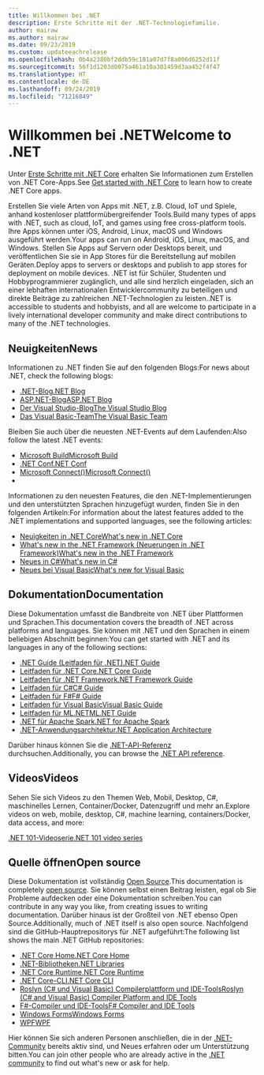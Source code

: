 ```yaml
---
title: Willkommen bei .NET
description: Erste Schritte mit der .NET-Technologiefamilie.
author: mairaw
ms.author: mairaw
ms.date: 09/23/2019
ms.custom: updateeachrelease
ms.openlocfilehash: 0b4a2380bf2ddb59c181a07d7f8a006d6252d11f
ms.sourcegitcommit: 56f1d1203d0075a461a10a301459d3aa452f4f47
ms.translationtype: HT
ms.contentlocale: de-DE
ms.lasthandoff: 09/24/2019
ms.locfileid: "71216849"
---
```

# <a name="welcome-to-net"></a><span data-ttu-id="88aea-103">Willkommen bei .NET</span><span class="sxs-lookup"><span data-stu-id="88aea-103">Welcome to .NET</span></span>

<span data-ttu-id="88aea-104">Unter [Erste Schritte mit .NET Core](core/get-started.md) erhalten Sie Informationen zum Erstellen von .NET Core-Apps.</span><span class="sxs-lookup"><span data-stu-id="88aea-104">See [Get started with .NET Core](core/get-started.md) to learn how to create .NET Core apps.</span></span>

<span data-ttu-id="88aea-105">Erstellen Sie viele Arten von Apps mit .NET, z.B. Cloud, IoT und Spiele, anhand kostenloser plattformübergreifender Tools.</span><span class="sxs-lookup"><span data-stu-id="88aea-105">Build many types of apps with .NET, such as cloud, IoT, and games using free cross-platform tools.</span></span> <span data-ttu-id="88aea-106">Ihre Apps können unter iOS, Android, Linux, macOS und Windows ausgeführt werden.</span><span class="sxs-lookup"><span data-stu-id="88aea-106">Your apps can run on Android, iOS, Linux, macOS, and Windows.</span></span> <span data-ttu-id="88aea-107">Stellen Sie Apps auf Servern oder Desktops bereit, und veröffentlichen Sie sie in App Stores für die Bereitstellung auf mobilen Geräten.</span><span class="sxs-lookup"><span data-stu-id="88aea-107">Deploy apps to servers or desktops and publish to app stores for deployment on mobile devices.</span></span> <span data-ttu-id="88aea-108">.NET ist für Schüler, Studenten und Hobbyprogrammierer zugänglich, und alle sind herzlich eingeladen, sich an einer lebhaften internationalen Entwicklercommunity zu beteiligen und direkte Beiträge zu zahlreichen .NET-Technologien zu leisten.</span><span class="sxs-lookup"><span data-stu-id="88aea-108">.NET is accessible to students and hobbyists, and all are welcome to participate in a lively international developer community and make direct contributions to many of the .NET technologies.</span></span>

## <a name="news"></a><span data-ttu-id="88aea-109">Neuigkeiten</span><span class="sxs-lookup"><span data-stu-id="88aea-109">News</span></span>

<span data-ttu-id="88aea-110">Informationen zu .NET finden Sie auf den folgenden Blogs:</span><span class="sxs-lookup"><span data-stu-id="88aea-110">For news about .NET, check the following blogs:</span></span>

- [<span data-ttu-id="88aea-111">.NET-Blog</span><span class="sxs-lookup"><span data-stu-id="88aea-111">.NET Blog</span></span>](https://devblogs.microsoft.com/dotnet/)
- [<span data-ttu-id="88aea-112">ASP.NET-Blog</span><span class="sxs-lookup"><span data-stu-id="88aea-112">ASP.NET Blog</span></span>](https://devblogs.microsoft.com/aspnet/)
- [<span data-ttu-id="88aea-113">Der Visual Studio-Blog</span><span class="sxs-lookup"><span data-stu-id="88aea-113">The Visual Studio Blog</span></span>](https://devblogs.microsoft.com/visualstudio/)
- [<span data-ttu-id="88aea-114">Das Visual Basic-Team</span><span class="sxs-lookup"><span data-stu-id="88aea-114">The Visual Basic Team</span></span>](https://devblogs.microsoft.com/vbteam/)

<span data-ttu-id="88aea-115">Bleiben Sie auch über die neuesten .NET-Events auf dem Laufenden:</span><span class="sxs-lookup"><span data-stu-id="88aea-115">Also follow the latest .NET events:</span></span>

- [<span data-ttu-id="88aea-116">Microsoft Build</span><span class="sxs-lookup"><span data-stu-id="88aea-116">Microsoft Build</span></span>](https://www.microsoft.com/build)
- [<span data-ttu-id="88aea-117">.NET Conf</span><span class="sxs-lookup"><span data-stu-id="88aea-117">.NET Conf</span></span>](https://www.dotnetconf.net/)
- [<span data-ttu-id="88aea-118">Microsoft Connect()</span><span class="sxs-lookup"><span data-stu-id="88aea-118">Microsoft Connect()</span></span>](https://www.microsoft.com/connectevent)
- 
<span data-ttu-id="88aea-119">Informationen zu den neuesten Features, die den .NET-Implementierungen und den unterstützten Sprachen hinzugefügt wurden, finden Sie in den folgenden Artikeln:</span><span class="sxs-lookup"><span data-stu-id="88aea-119">For information about the latest features added to the .NET implementations and supported languages, see the following articles:</span></span>

- [<span data-ttu-id="88aea-120">Neuigkeiten in .NET Core</span><span class="sxs-lookup"><span data-stu-id="88aea-120">What's new in .NET Core</span></span>](core/whats-new/index.md)
- [<span data-ttu-id="88aea-121">What's new in the .NET Framework (Neuerungen in .NET Framework)</span><span class="sxs-lookup"><span data-stu-id="88aea-121">What's new in the .NET Framework</span></span>](framework/whats-new/index.md)
- [<span data-ttu-id="88aea-122">Neues in C#</span><span class="sxs-lookup"><span data-stu-id="88aea-122">What's new in C#</span></span>](csharp/whats-new/index.md)
- [<span data-ttu-id="88aea-123">Neues bei Visual Basic</span><span class="sxs-lookup"><span data-stu-id="88aea-123">What's new for Visual Basic</span></span>](visual-basic/getting-started/whats-new.md)

## <a name="documentation"></a><span data-ttu-id="88aea-124">Dokumentation</span><span class="sxs-lookup"><span data-stu-id="88aea-124">Documentation</span></span>

<span data-ttu-id="88aea-125">Diese Dokumentation umfasst die Bandbreite von .NET über Plattformen und Sprachen.</span><span class="sxs-lookup"><span data-stu-id="88aea-125">This documentation covers the breadth of .NET across platforms and languages.</span></span> <span data-ttu-id="88aea-126">Sie können mit .NET und den Sprachen in einem beliebigen Abschnitt beginnen:</span><span class="sxs-lookup"><span data-stu-id="88aea-126">You can get started with .NET and its languages in any of the following sections:</span></span>

- [<span data-ttu-id="88aea-127">.NET Guide (Leitfaden für .NET)</span><span class="sxs-lookup"><span data-stu-id="88aea-127">.NET Guide</span></span>](standard/index.md)
- [<span data-ttu-id="88aea-128">Leitfaden für .NET Core</span><span class="sxs-lookup"><span data-stu-id="88aea-128">.NET Core Guide</span></span>](core/index.md)
- [<span data-ttu-id="88aea-129">Leitfaden für .NET Framework</span><span class="sxs-lookup"><span data-stu-id="88aea-129">.NET Framework Guide</span></span>](framework/index.md)
- [<span data-ttu-id="88aea-130">Leitfaden für C#</span><span class="sxs-lookup"><span data-stu-id="88aea-130">C# Guide</span></span>](csharp/index.md)
- [<span data-ttu-id="88aea-131">Leitfaden für F#</span><span class="sxs-lookup"><span data-stu-id="88aea-131">F# Guide</span></span>](fsharp/index.md)
- [<span data-ttu-id="88aea-132">Leitfaden für Visual Basic</span><span class="sxs-lookup"><span data-stu-id="88aea-132">Visual Basic Guide</span></span>](visual-basic/index.md)
- [<span data-ttu-id="88aea-133">Leitfaden für ML.NET</span><span class="sxs-lookup"><span data-stu-id="88aea-133">ML.NET Guide</span></span>](machine-learning/index.yml)
- [<span data-ttu-id="88aea-134">.NET für Apache Spark</span><span class="sxs-lookup"><span data-stu-id="88aea-134">.NET for Apache Spark</span></span>](spark/index.yml)
- [<span data-ttu-id="88aea-135">.NET-Anwendungsarchitektur</span><span class="sxs-lookup"><span data-stu-id="88aea-135">.NET Application Architecture</span></span>](architecture/index.yml)

<span data-ttu-id="88aea-136">Darüber hinaus können Sie die [.NET-API-Referenz](/dotnet/api) durchsuchen.</span><span class="sxs-lookup"><span data-stu-id="88aea-136">Additionally, you can browse the [.NET API reference](/dotnet/api).</span></span>

## <a name="videos"></a><span data-ttu-id="88aea-137">Videos</span><span class="sxs-lookup"><span data-stu-id="88aea-137">Videos</span></span>

<span data-ttu-id="88aea-138">Sehen Sie sich Videos zu den Themen Web, Mobil, Desktop, C#, maschinelles Lernen, Container/Docker, Datenzugriff und mehr an.</span><span class="sxs-lookup"><span data-stu-id="88aea-138">Explore videos on web, mobile, desktop, C#, machine learning, containers/Docker, data access, and more:</span></span>

[<span data-ttu-id="88aea-139">.NET 101-Videoserie</span><span class="sxs-lookup"><span data-stu-id="88aea-139">.NET 101 video series</span></span>](https://dotnet.microsoft.com/learn/videos)

## <a name="open-source"></a><span data-ttu-id="88aea-140">Quelle öffnen</span><span class="sxs-lookup"><span data-stu-id="88aea-140">Open source</span></span>

<span data-ttu-id="88aea-141">Diese Dokumentation ist vollständig [Open Source](https://github.com/dotnet/docs).</span><span class="sxs-lookup"><span data-stu-id="88aea-141">This documentation is completely [open source](https://github.com/dotnet/docs).</span></span> <span data-ttu-id="88aea-142">Sie können selbst einen Beitrag leisten, egal ob Sie Probleme aufdecken oder eine Dokumentation schreiben.</span><span class="sxs-lookup"><span data-stu-id="88aea-142">You can contribute in any way you like, from creating issues to writing documentation.</span></span> <span data-ttu-id="88aea-143">Darüber hinaus ist der Großteil von .NET ebenso Open Source.</span><span class="sxs-lookup"><span data-stu-id="88aea-143">Additionally, much of .NET itself is also open source.</span></span> <span data-ttu-id="88aea-144">Nachfolgend sind die GitHub-Hauptrepositorys für .NET aufgeführt:</span><span class="sxs-lookup"><span data-stu-id="88aea-144">The following list shows the main .NET GitHub repositories:</span></span>

- [<span data-ttu-id="88aea-145">.NET Core Home</span><span class="sxs-lookup"><span data-stu-id="88aea-145">.NET Core Home</span></span>](https://github.com/dotnet/core)
- [<span data-ttu-id="88aea-146">.NET-Bibliotheken</span><span class="sxs-lookup"><span data-stu-id="88aea-146">.NET Libraries</span></span>](https://github.com/dotnet/corefx)
- [<span data-ttu-id="88aea-147">.NET Core Runtime</span><span class="sxs-lookup"><span data-stu-id="88aea-147">.NET Core Runtime</span></span>](https://github.com/dotnet/coreclr)
- [<span data-ttu-id="88aea-148">.NET Core-CLI</span><span class="sxs-lookup"><span data-stu-id="88aea-148">.NET Core CLI</span></span>](https://github.com/dotnet/cli)
- [<span data-ttu-id="88aea-149">Roslyn (C# und Visual Basic) Compilerplattform und IDE-Tools</span><span class="sxs-lookup"><span data-stu-id="88aea-149">Roslyn (C# and Visual Basic) Compiler Platform and IDE Tools</span></span>](https://github.com/dotnet/roslyn)
- [<span data-ttu-id="88aea-150">F#-Compiler und IDE-Tools</span><span class="sxs-lookup"><span data-stu-id="88aea-150">F# Compiler and IDE Tools</span></span>](https://github.com/microsoft/visualfsharp)
- [<span data-ttu-id="88aea-151">Windows Forms</span><span class="sxs-lookup"><span data-stu-id="88aea-151">Windows Forms</span></span>](https://github.com/dotnet/winforms)
- [<span data-ttu-id="88aea-152">WPF</span><span class="sxs-lookup"><span data-stu-id="88aea-152">WPF</span></span>](https://github.com/dotnet/wpf)

<span data-ttu-id="88aea-153">Hier können Sie sich anderen Personen anschließen, die in der [.NET-Community](https://dotnet.microsoft.com/platform/community) bereits aktiv sind, und Neues erfahren oder um Unterstützung bitten.</span><span class="sxs-lookup"><span data-stu-id="88aea-153">You can join other people who are already active in the [.NET community](https://dotnet.microsoft.com/platform/community) to find out what's new or ask for help.</span></span>
